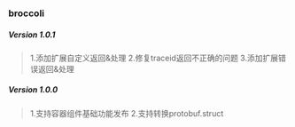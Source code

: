 ### broccoli



##### Version 1.0.1
> 1.添加扩展自定义返回&处理
> 2.修复traceid返回不正确的问题
> 3.添加扩展错误返回&处理

##### Version 1.0.0
> 1.支持容器组件基础功能发布
> 2.支持转换protobuf.struct
